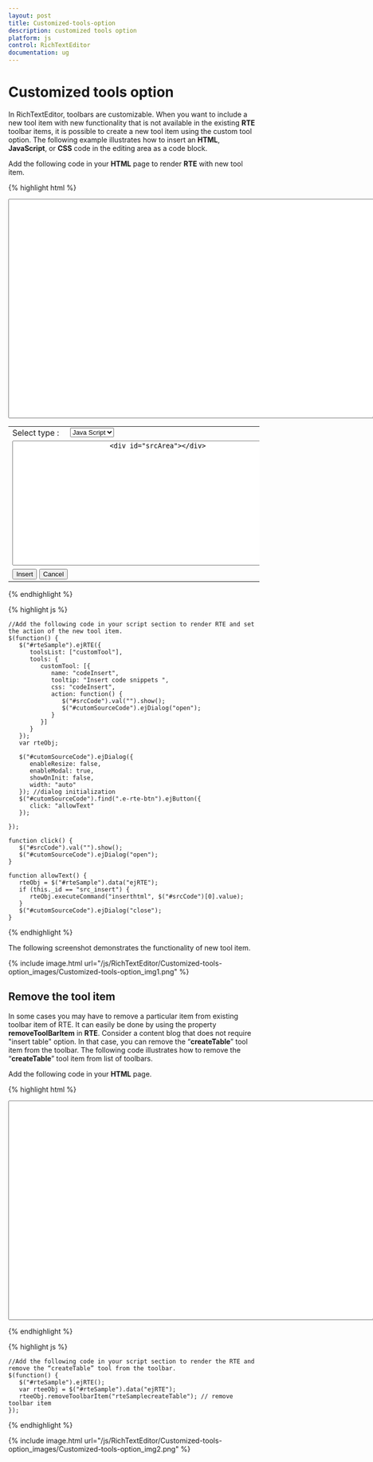 ```yaml
---
layout: post
title: Customized-tools-option
description: customized tools option
platform: js
control: RichTextEditor
documentation: ug
---
```


# Customized tools option

In RichTextEditor, toolbars are customizable. When you want to include a new tool item with new functionality that is not available in the existing **RTE** toolbar items, it is possible to create a new tool item using the custom tool option. The following example illustrates how to insert an **HTML**, **JavaScript**, or **CSS** code in the editing area as a code block. 

Add the following code in your **HTML** page to render **RTE** with new tool item.


{% highlight html %}

<div>
   <textarea id="rteSample" rows="10" cols="30" style="width: 740px; height: 440px"></textarea>
   <div id="cutomSourceCode" title="Paste you code and inset to RTE">
      <table>
         <tr>
            <td style="width: 100px">
               Select type :
            </td>
            <td>
               <div>
                  <select id="languageList">
                     <option value="javascript">Java Script</option>
                     <option value="text/html">HTML</option>
                     <option value="css">CSS</option>
                  </select>
               </div>
            </td>
         </tr>
         <tr>
            <td colspan="2">
               <textarea id="srcCode" style="width: 550px; height: 250px">
                        <div id="srcArea"></div>
                    </textarea>
            </td>
         </tr>
         <tr>
            <td colspan="2">
               <div class="e-rte-button e-fieldseparate">
                  <button id="src_insert" class="e-rte-btn" tabindex="">Insert</button>
                  <button id="src_cancel" class="e-rte-btn" tabindex="">Cancel</button>
               </div>
            </td>
         </tr>
      </table>
   </div>
</div>

{% endhighlight %}

{% highlight js %}


    //Add the following code in your script section to render RTE and set the action of the new tool item.
    $(function() {
       $("#rteSample").ejRTE({
          toolsList: ["customTool"],
          tools: {
             customTool: [{
                name: "codeInsert",
                tooltip: "Insert code snippets ",
                css: "codeInsert",
                action: function() {
                   $("#srcCode").val("").show();
                   $("#cutomSourceCode").ejDialog("open");
                }
             }]
          }
       });
       var rteObj;

       $("#cutomSourceCode").ejDialog({
          enableResize: false,
          enableModal: true,
          showOnInit: false,
          width: "auto"
       }); //dialog initialization
       $("#cutomSourceCode").find(".e-rte-btn").ejButton({
          click: "allowText"
       });

    });

    function click() {
       $("#srcCode").val("").show();
       $("#cutomSourceCode").ejDialog("open");
    }

    function allowText() {
       rteObj = $("#rteSample").data("ejRTE");
       if (this._id == "src_insert") {
          rteObj.executeCommand("inserthtml", $("#srcCode")[0].value);
       }
       $("#cutomSourceCode").ejDialog("close");
    }

{% endhighlight %}


The following screenshot demonstrates the functionality of new tool item.

{% include image.html url="/js/RichTextEditor/Customized-tools-option_images/Customized-tools-option_img1.png" %}

## Remove the tool item

In some cases you may have to remove a particular item from existing toolbar item of RTE. It can easily be done by using the property **removeToolBarItem** in **RTE**. Consider a content blog that does not require "insert table" option. In that case, you can remove the “**createTable**” tool item from the toolbar. The following code illustrates how to remove the “**createTable**” tool item from list of toolbars.

Add the following code in your **HTML** page.


{% highlight html %}

<div>
    <textarea id="rteSample" rows="10" cols="30" style="width: 740px; height: 440px"></textarea>
</div>

{% endhighlight %}

{% highlight js %}


    //Add the following code in your script section to render the RTE and remove the “createTable” tool from the toolbar.
    $(function() {
       $("#rteSample").ejRTE();
       var rteeObj = $("#rteSample").data("ejRTE");
       rteeObj.removeToolbarItem("rteSamplecreateTable"); // remove toolbar item
    });
{% endhighlight %}

{% include image.html url="/js/RichTextEditor/Customized-tools-option_images/Customized-tools-option_img2.png" %}

